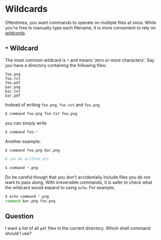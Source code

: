 # Wildcards

Oftentimes, you want commands to operate on multiple files at once.
While you're free to manually type each filename, it is more convenient to rely on [*wildcards*](https://tldp.org/LDP/GNU-Linux-Tools-Summary/html/x11655.htm).

## `*` Wildcard

The most common wildcard is `*` and means 'zero or more characters'.
Say you have a directory containing the following files:

```text
foo.png
foo.txt
foo.pdf
bar.png
bar.txt
bar.pdf
```

Instead of writing `foo.png`, `foo.txt` and `foo.png`

```bash
$ command foo.png foo.txt foo.png
```

you can simply write

```bash
$ command foo.*
```

Another example:

```bash
$ command foo.png bar.png

# can be written als

$ command *.png
```

Do be careful though that you don't accidentally include files you do not want to pass along.
With irreversible commands, it is safer to check what the wildcard would expand to using `echo`.
For example,

```bash
$ echo command *.png
command bar.png foo.png
```

## Question

I want a list of all `pdf` files in the current directory.
Which shell command should I use?
